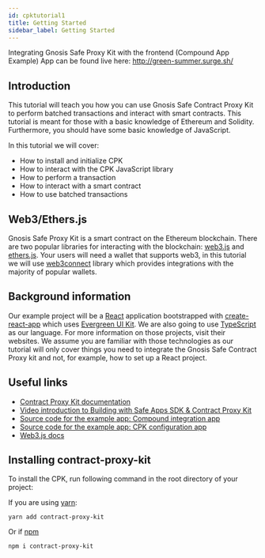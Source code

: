 ```yaml
---
id: cpktutorial1
title: Getting Started
sidebar_label: Getting Started
---
```


Integrating Gnosis Safe Proxy Kit with the frontend (Compound App Example)
App can be found live here: http://green-summer.surge.sh/

## Introduction

This tutorial will teach you how you can use Gnosis Safe Contract Proxy Kit to perform batched transactions and interact with smart contracts. 
This tutorial is meant for those with a basic knowledge of Ethereum and Solidity. Furthermore, you should have some basic knowledge of JavaScript.
 
In this tutorial we will cover: 

- How to install and initialize CPK
- How to interact with the CPK JavaScript library
- How to perform a transaction
- How to interact with a smart contract
- How to use batched transactions

## Web3/Ethers.js

Gnosis Safe Proxy Kit is a smart contract on the Ethereum blockchain. There are two popular libraries for interacting with the blockchain: [web3.js](https://github.com/ethereum/web3.js) and [ethers.js](https://github.com/ethers-io/ethers.js/). Your users will need a wallet that supports web3, in this tutorial we will use [web3connect](https://web3connect.com/) library which provides integrations with the majority of popular wallets.

## Background information

Our example project will be a [React](https://reactjs.org) application bootstrapped with [create-react-app](https://github.com/facebook/create-react-app) which uses [Evergreen UI Kit](https://evergreen.segment.com/components/). We are also going to use [TypeScript](https://typescriptlang.org) as our language. For more information on those projects, visit their websites. We assume you are familiar with those technologies as our tutorial will only cover things you need to integrate the Gnosis Safe Contract Proxy kit and not, for example, how to set up a React project.

## Useful links

- [Contract Proxy Kit documentation](https://github.com/gnosis/contract-proxy-kit)
- [Video introduction to Building with Safe Apps SDK & Contract Proxy Kit](https://www.youtube.com/watch?v=YGw8WfBw5OI)
- [Source code for the example app: Compound integration app](https://github.com/gnosis/cpk-compound-example)
- [Source code for the example app: CPK configuration app](https://github.com/gnosis/cpk-configuration-app)
- [Web3.js docs](https://web3js.readthedocs.io/)

## Installing contract-proxy-kit

To install the CPK, run following command in the root directory of your project:

If you are using [yarn](https://yarnpkg.com/):
```
yarn add contract-proxy-kit
```
Or if [npm](https://npmjs.com)
```
npm i contract-proxy-kit
```
